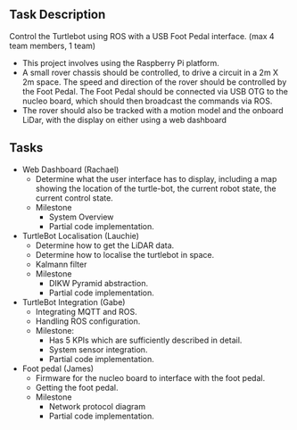 ## Task Description

Control the Turtlebot using ROS with a USB Foot Pedal interface. (max 4 team members, 1 team)
- This project involves using the Raspberry Pi platform.
- A small rover chassis should be controlled, to drive a circuit in a 2m X 2m space. The speed and direction of the rover should be controlled by the Foot Pedal. The Foot Pedal should be connected via USB OTG to the nucleo board, which should then broadcast the commands via ROS.
- The rover should also be tracked with a motion model and the onboard LiDar, with the display on either using a web dashboard

## Tasks

- Web Dashboard (Rachael)
    - Determine what the user interface has to display, including a map showing the location of the turtle-bot, the current robot state, the current control state.
    - Milestone
        - System Overview
        - Partial code implementation.
- TurtleBot Localisation (Lauchie)
    - Determine how to get the LiDAR data.
    - Determine how to localise the turtlebot in space.
    - Kalmann filter
    - Milestone
        - DIKW Pyramid abstraction.
        - Partial code implementation.
- TurtleBot Integration (Gabe)
    - Integrating MQTT and ROS.
    - Handling ROS configuration.
    - Milestone:
        - Has 5 KPIs which are sufficiently described in detail.
        - System sensor integration.
        - Partial code implementation.
- Foot pedal (James)
    - Firmware for the nucleo board to interface with the foot pedal.
    - Getting the foot pedal.
    - Milestone
        - Network protocol diagram
        - Partial code implementation.
